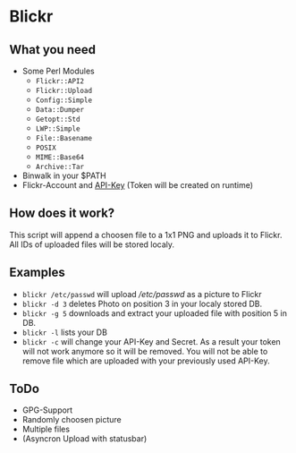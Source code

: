 Blickr
======

What you need
-------------

- Some Perl Modules
  - `Flickr::API2`
  - `Flickr::Upload`
  - `Config::Simple`
  - `Data::Dumper`
  - `Getopt::Std`
  - `LWP::Simple`
  - `File::Basename`
  - `POSIX`
  - `MIME::Base64`
  - `Archive::Tar`
- Binwalk in your $PATH
- Flickr-Account and [API-Key] (Token will be created on runtime)

How does it work?
-----------------
This script will append a choosen file to a 1x1 PNG and uploads it to Flickr.
All IDs of uploaded files will be stored localy.

Examples
--------
- `blickr /etc/passwd` will upload */etc/passwd* as a picture to Flickr
- `blickr -d 3` deletes Photo on position 3 in your localy stored DB.
- `blickr -g 5` downloads and extract your uploaded file with position 5 in DB.
- `blickr -l` lists your DB
- `blickr -c` will change your API-Key and Secret. As a result your token will not work anymore so it will be removed. You will not be able to remove file which are uploaded with your previously used API-Key.

ToDo
----
* GPG-Support
* Randomly choosen picture
* Multiple files
* (Asyncron Upload with statusbar)

[API-Key]: http://www.flickr.com/services/apps/create/apply/
